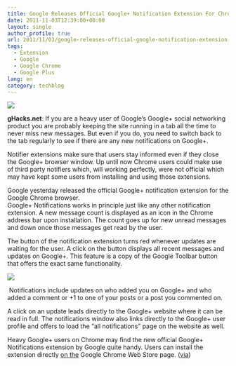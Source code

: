 ```yaml
---
title: Google Releases Official Google+ Notification Extension For Chrome
date: 2011-11-03T12:39:00+00:00
layout: single
author_profile: true
url: 2011/11/03/google-releases-official-google-notification-extension-for-chrome/
tags:
  - Extension
  - Google
  - Google Chrome
  - Google Plus
lang: en
category: techblog
---
```

[![](http://1.bp.blogspot.com/-d9jl6_Vv0Tg/TrKEVqq8GUI/AAAAAAAAENs/FQ7yyiEeu58/s1600/new-chrome-logo.png)](http://1.bp.blogspot.com/-d9jl6_Vv0Tg/TrKEVqq8GUI/AAAAAAAAENs/FQ7yyiEeu58/s1600/new-chrome-logo.png)

**gHacks.net**: If you are a heavy user of Google’s Google+ social networking product you are probably keeping the site running in a tab all the time to never miss new messages. But even if you do, you need to switch back to the tab regularly to see if there are any new notifications on Google+.

Notifier extensions make sure that users stay informed even if they close the Google+ browser window. Up until now Chrome users could make use of third party notifiers which, will working perfectly, were not official which may have kept some users from installing and using those extensions.

Google yesterday released the official Google+ notification extension for the Google Chrome browser.  
Google+ Notifications works in principle just like any other notification extension. A new message count is displayed as an icon in the Chrome address bar upon installation. The count goes up for new unread messages and down once those messages get read by the user.

The button of the notification extension turns red whenever updates are waiting for the user. A click on the button displays all recent messages and updates on Google+. This feature is a copy of the Google Toolbar button that offers the exact same functionality.

[![](http://4.bp.blogspot.com/-zEcFel-q3ZA/TrKD4snc6jI/AAAAAAAAENk/f0VH8VQb000/s400/google%252Bnotifications.jpg)](http://4.bp.blogspot.com/-zEcFel-q3ZA/TrKD4snc6jI/AAAAAAAAENk/f0VH8VQb000/s1600/google%252Bnotifications.jpg)

 Notifications include updates on who added you on Google+ and who added a comment or +1 to one of your posts or a post you commented on.

A click on an update leads directly to the Google+ website where it can be read in full. The notifications window also links directly to the Google+ user profile and offers to load the “all notifications” page on the website as well.

Heavy Google+ users on Chrome may find the new official Google+ Notifications extension by Google quite handy. Users can install the extension directly [on the](https://chrome.google.com/webstore/detail/boemmnepglcoinjcdlfcpcbmhiecichi) Google Chrome Web Store page. ([via](http://techdows.com/2011/11/google-plus-notifications-chrome-extension-from-google.html?utm_source=feedburner&utm_medium=feed&utm_campaign=Feed%3A+Techdows+%28techdows%29))
